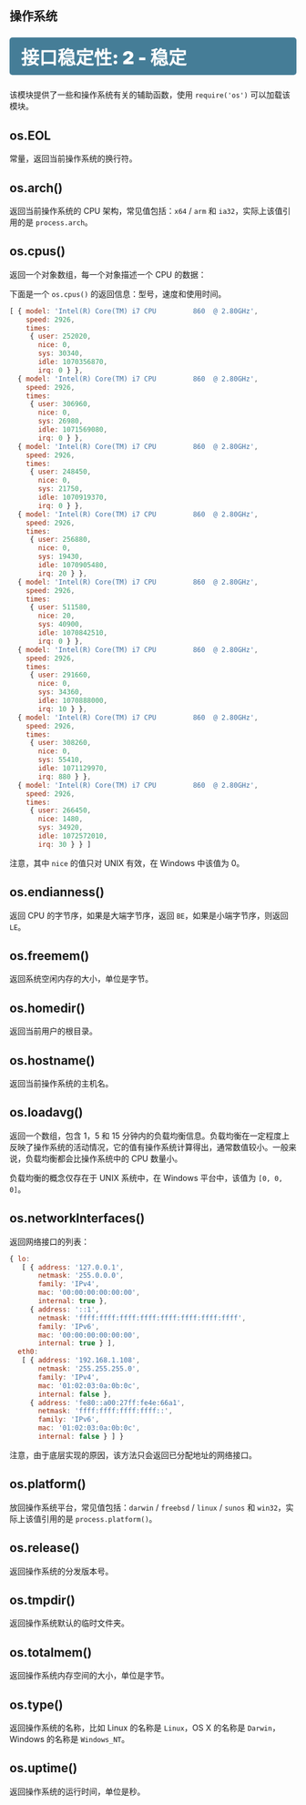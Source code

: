 ## 操作系统

<div class="s s2"></div>

该模块提供了一些和操作系统有关的辅助函数，使用 `require('os')` 可以加载该模块。

## os.EOL

常量，返回当前操作系统的换行符。

## os.arch()

返回当前操作系统的 CPU 架构，常见值包括：`x64` / `arm` 和 `ia32`，实际上该值引用的是 `process.arch`。

## os.cpus()

返回一个对象数组，每一个对象描述一个 CPU 的数据：

下面是一个 `os.cpus()` 的返回信息：型号，速度和使用时间。

```js
[ { model: 'Intel(R) Core(TM) i7 CPU         860  @ 2.80GHz',
    speed: 2926,
    times:
     { user: 252020,
       nice: 0,
       sys: 30340,
       idle: 1070356870,
       irq: 0 } },
  { model: 'Intel(R) Core(TM) i7 CPU         860  @ 2.80GHz',
    speed: 2926,
    times:
     { user: 306960,
       nice: 0,
       sys: 26980,
       idle: 1071569080,
       irq: 0 } },
  { model: 'Intel(R) Core(TM) i7 CPU         860  @ 2.80GHz',
    speed: 2926,
    times:
     { user: 248450,
       nice: 0,
       sys: 21750,
       idle: 1070919370,
       irq: 0 } },
  { model: 'Intel(R) Core(TM) i7 CPU         860  @ 2.80GHz',
    speed: 2926,
    times:
     { user: 256880,
       nice: 0,
       sys: 19430,
       idle: 1070905480,
       irq: 20 } },
  { model: 'Intel(R) Core(TM) i7 CPU         860  @ 2.80GHz',
    speed: 2926,
    times:
     { user: 511580,
       nice: 20,
       sys: 40900,
       idle: 1070842510,
       irq: 0 } },
  { model: 'Intel(R) Core(TM) i7 CPU         860  @ 2.80GHz',
    speed: 2926,
    times:
     { user: 291660,
       nice: 0,
       sys: 34360,
       idle: 1070888000,
       irq: 10 } },
  { model: 'Intel(R) Core(TM) i7 CPU         860  @ 2.80GHz',
    speed: 2926,
    times:
     { user: 308260,
       nice: 0,
       sys: 55410,
       idle: 1071129970,
       irq: 880 } },
  { model: 'Intel(R) Core(TM) i7 CPU         860  @ 2.80GHz',
    speed: 2926,
    times:
     { user: 266450,
       nice: 1480,
       sys: 34920,
       idle: 1072572010,
       irq: 30 } } ]
```

注意，其中 `nice` 的值只对 UNIX 有效，在 Windows 中该值为 0。

## os.endianness()

返回 CPU 的字节序，如果是大端字节序，返回 `BE`，如果是小端字节序，则返回 `LE`。

## os.freemem()

返回系统空闲内存的大小，单位是字节。

## os.homedir()

返回当前用户的根目录。

## os.hostname()

返回当前操作系统的主机名。

## os.loadavg()

返回一个数组，包含 1，5 和 15 分钟内的负载均衡信息。负载均衡在一定程度上反映了操作系统的活动情况，它的值有操作系统计算得出，通常数值较小。一般来说，负载均衡都会比操作系统中的 CPU 数量小。

负载均衡的概念仅存在于 UNIX 系统中，在 Windows 平台中，该值为 `[0, 0, 0]`。

## os.networkInterfaces()

返回网络接口的列表：

```js
{ lo:
   [ { address: '127.0.0.1',
       netmask: '255.0.0.0',
       family: 'IPv4',
       mac: '00:00:00:00:00:00',
       internal: true },
     { address: '::1',
       netmask: 'ffff:ffff:ffff:ffff:ffff:ffff:ffff:ffff',
       family: 'IPv6',
       mac: '00:00:00:00:00:00',
       internal: true } ],
  eth0:
   [ { address: '192.168.1.108',
       netmask: '255.255.255.0',
       family: 'IPv4',
       mac: '01:02:03:0a:0b:0c',
       internal: false },
     { address: 'fe80::a00:27ff:fe4e:66a1',
       netmask: 'ffff:ffff:ffff:ffff::',
       family: 'IPv6',
       mac: '01:02:03:0a:0b:0c',
       internal: false } ] }
```

注意，由于底层实现的原因，该方法只会返回已分配地址的网络接口。

## os.platform()

放回操作系统平台，常见值包括：`darwin` / `freebsd` / `linux` / `sunos` 和 `win32`，实际上该值引用的是 `process.platform()`。

## os.release()

返回操作系统的分发版本号。

## os.tmpdir()

返回操作系统默认的临时文件夹。

## os.totalmem()

返回操作系统内存空间的大小，单位是字节。

## os.type()

返回操作系统的名称，比如 Linux 的名称是 `Linux`，OS X 的名称是 `Darwin`，Windows 的名称是 `Windows_NT`。

## os.uptime()

返回操作系统的运行时间，单位是秒。


<style>
.s {
    margin: 1.5rem 0;
    padding: 10px 20px;
    color: white;
    border-radius: 5px;
}
.s:before {
    display: block;
    font-size: 2rem;
    font-weight: 900;
}
.s0 {
    background-color: #C04848;
}
.s0:before {
    content: "接口稳定性: 0 - 已过时";
}
.s1 {
    background-color: #F07241;
}
.s1:before {
    content: "接口稳定性: 1 - 实验中";
}
.s2 {
    background-color: #457D97;
}
.s2:before {
    content: "接口稳定性: 2 - 稳定";
}
.s3 {
    background-color: #14C3A2;
}
.s3:before {
    content: "接口稳定性: 3 - 已锁定";
}
</style>